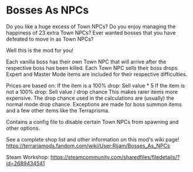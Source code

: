 # Bosses As NPCs
Do you like a huge excess of Town NPCs?
Do you enjoy managing the happiness of 23 extra Town NPCs?
Ever wanted bosses that you have defeated to move in as Town NPCs?

Well this is the mod for you!

Each vanilla boss has their own Town NPC that will arrive after the respective boss has been killed.
Each Town NPC sells their boss drops. Expert and Master Mode items are included for their respective difficulties.

Prices are based on:
	If the item is a 100% drop: Sell value * 5
	If the item is not a 100% drop: Sell value / drop chance
This makes rarer items more expensive.
The drop chance used in the calculations are (usually) the normal mode drop chance.
Exceptions are made for boss summon items and a few other items like the Terraprisma.

Contains a config file to disable certain Town NPCs from spawning and other options.

See a complete shop list and other information on this mod's wiki page!
https://terrariamods.fandom.com/wiki/User:Rijam/Bosses_As_NPCs

Steam Workshop: https://steamcommunity.com/sharedfiles/filedetails/?id=2689434541